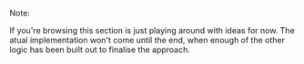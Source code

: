 
Note:

If you're browsing this section is just playing around with ideas for now. The atual implementation won't come until the end, when enough of the other logic has been built out to finalise the approach.